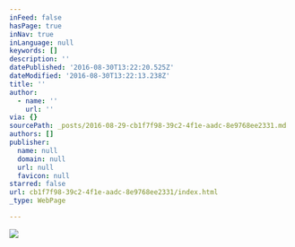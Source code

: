```yaml
---
inFeed: false
hasPage: true
inNav: true
inLanguage: null
keywords: []
description: ''
datePublished: '2016-08-30T13:22:20.525Z'
dateModified: '2016-08-30T13:22:13.238Z'
title: ''
author:
  - name: ''
    url: ''
via: {}
sourcePath: _posts/2016-08-29-cb1f7f98-39c2-4f1e-aadc-8e9768ee2331.md
authors: []
publisher:
  name: null
  domain: null
  url: null
  favicon: null
starred: false
url: cb1f7f98-39c2-4f1e-aadc-8e9768ee2331/index.html
_type: WebPage

---
```

![](https://the-grid-user-content.s3-us-west-2.amazonaws.com/41f38fca-4054-4eb3-ac95-7be9989f50ec.png)
